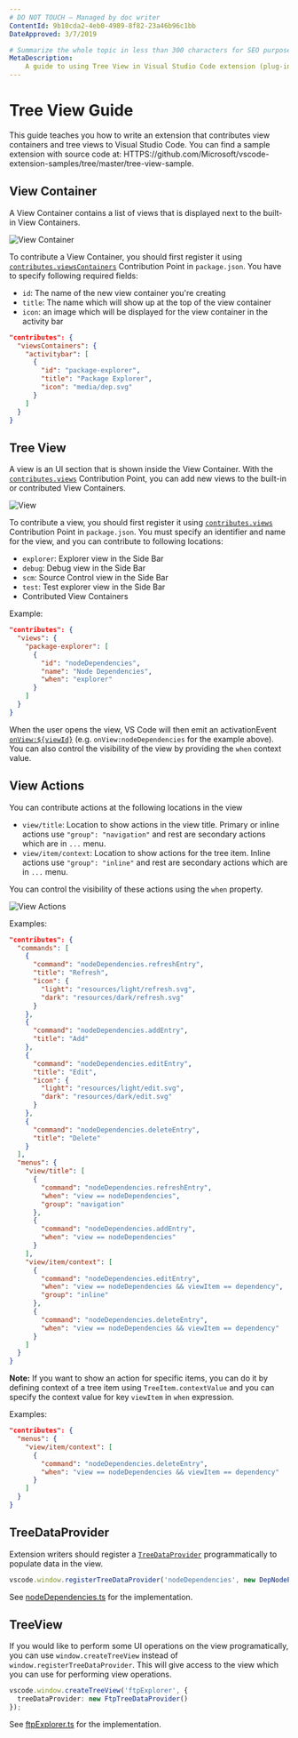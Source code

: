 ```yaml
---
# DO NOT TOUCH — Managed by doc writer
ContentId: 9b10cda2-4eb0-4989-8f82-23a46b96c1bb
DateApproved: 3/7/2019

# Summarize the whole topic in less than 300 characters for SEO purpose
MetaDescription:
    A guide to using Tree View in Visual Studio Code extension (plug-in).
---
```


# Tree View Guide

This guide teaches you how to write an extension that contributes view
containers and tree views to Visual Studio Code. You can find a sample extension
with source code at:
HTTPS://github.com/Microsoft/vscode-extension-samples/tree/master/tree-view-sample.

## View Container

A View Container contains a list of views that is displayed next to the built-in
View Containers.

![View Container](images/tree-view/view-container.png)

To contribute a View Container, you should first register it using
[`contributes.viewsContainers`](/api/references/contribution-points#contributes.viewsContainers)
Contribution Point in `package.json`. You have to specify following required
fields:

-   `id`: The name of the new view container you're creating
-   `title`: The name which will show up at the top of the view container
-   `icon`: an image which will be displayed for the view container in the
    activity bar

```json
"contributes": {
  "viewsContainers": {
    "activitybar": [
      {
        "id": "package-explorer",
        "title": "Package Explorer",
        "icon": "media/dep.svg"
      }
    ]
  }
}
```

## Tree View

A view is an UI section that is shown inside the View Container. With the
[`contributes.views`](/api/references/contribution-points#contributes.views)
Contribution Point, you can add new views to the built-in or contributed View
Containers.

![View](images/tree-view/view.png)

To contribute a view, you should first register it using
[`contributes.views`](/api/references/vscode-api) Contribution Point in
`package.json`. You must specify an identifier and name for the view, and you
can contribute to following locations:

-   `explorer`: Explorer view in the Side Bar
-   `debug`: Debug view in the Side Bar
-   `scm`: Source Control view in the Side Bar
-   `test`: Test explorer view in the Side Bar
-   Contributed View Containers

Example:

```json
"contributes": {
  "views": {
    "package-explorer": [
      {
        "id": "nodeDependencies",
        "name": "Node Dependencies",
        "when": "explorer"
      }
    ]
  }
}
```

When the user opens the view, VS Code will then emit an activationEvent
[`onView:${viewId}`](/api/references/activation-events#onView) (e.g.
`onView:nodeDependencies` for the example above). You can also control the
visibility of the view by providing the `when` context value.

## View Actions

You can contribute actions at the following locations in the view

-   `view/title`: Location to show actions in the view title. Primary or inline
    actions use `"group": "navigation"` and rest are secondary actions which are
    in `...` menu.
-   `view/item/context`: Location to show actions for the tree item. Inline
    actions use `"group": "inline"` and rest are secondary actions which are in
    `...` menu.

You can control the visibility of these actions using the `when` property.

![View Actions](images/tree-view/view-actions.png)

Examples:

```json
"contributes": {
  "commands": [
    {
      "command": "nodeDependencies.refreshEntry",
      "title": "Refresh",
      "icon": {
        "light": "resources/light/refresh.svg",
        "dark": "resources/dark/refresh.svg"
      }
    },
    {
      "command": "nodeDependencies.addEntry",
      "title": "Add"
    },
    {
      "command": "nodeDependencies.editEntry",
      "title": "Edit",
      "icon": {
        "light": "resources/light/edit.svg",
        "dark": "resources/dark/edit.svg"
      }
    },
    {
      "command": "nodeDependencies.deleteEntry",
      "title": "Delete"
    }
  ],
  "menus": {
    "view/title": [
      {
        "command": "nodeDependencies.refreshEntry",
        "when": "view == nodeDependencies",
        "group": "navigation"
      },
      {
        "command": "nodeDependencies.addEntry",
        "when": "view == nodeDependencies"
      }
    ],
    "view/item/context": [
      {
        "command": "nodeDependencies.editEntry",
        "when": "view == nodeDependencies && viewItem == dependency",
        "group": "inline"
      },
      {
        "command": "nodeDependencies.deleteEntry",
        "when": "view == nodeDependencies && viewItem == dependency"
      }
    ]
  }
}
```

**Note:** If you want to show an action for specific items, you can do it by
defining context of a tree item using `TreeItem.contextValue` and you can
specify the context value for key `viewItem` in `when` expression.

Examples:

```json
"contributes": {
  "menus": {
    "view/item/context": [
      {
        "command": "nodeDependencies.deleteEntry",
        "when": "view == nodeDependencies && viewItem == dependency"
      }
    ]
  }
}
```

## TreeDataProvider

Extension writers should register a
[`TreeDataProvider`](/api/references/vscode-api#TreeDataProvider)
programmatically to populate data in the view.

```typescript
vscode.window.registerTreeDataProvider('nodeDependencies', new DepNodeProvider());
```

See
[nodeDependencies.ts](HTTPS://github.com/Microsoft/vscode-extension-samples/tree/master/tree-view-sample/src/nodeDependencies.ts)
for the implementation.

## TreeView

If you would like to perform some UI operations on the view programatically, you
can use `window.createTreeView` instead of `window.registerTreeDataProvider`.
This will give access to the view which you can use for performing view
operations.

```typescript
vscode.window.createTreeView('ftpExplorer', {
  treeDataProvider: new FtpTreeDataProvider()
});
```

See
[ftpExplorer.ts](HTTPS://github.com/Microsoft/vscode-extension-samples/tree/master/tree-view-sample/src/ftpExplorer.ts)
for the implementation.
